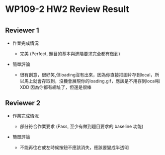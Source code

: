 
WP109-2 HW2 Review Result
=========================

# 

## Reviewer 1
- 作業完成情況
	- 完美 (Perfect, 題目的基本與進階要求完全都有做到)

- 簡單評論
	- 很有創意，很好笑,但loading沒有出來，因為你直接把圖片存到local，所以馬上就會存取到，沒機會展現你的loading.gif，應該是不用存到local啦XDD 因為你都有網址了，但還是很棒


## Reviewer 2
- 作業完成情況
	- 部分符合作業要求 (Pass, 至少有做到題目要求的 baseline 功能)

- 簡單評論
	- 不能再往右或左時候按鈕不應該消失，應該要變成半透明

